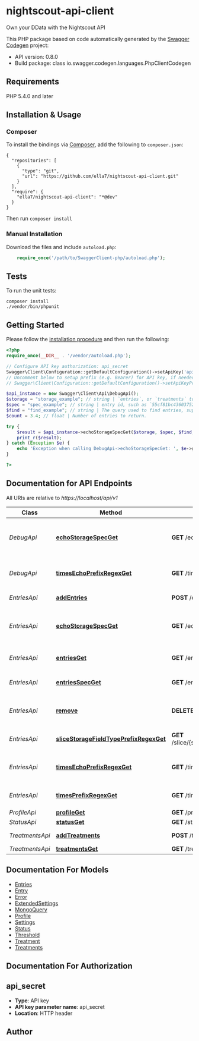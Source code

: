 # nightscout-api-client

Own your DData with the Nightscout API

This PHP package based on code automatically generated by the [Swagger Codegen](https://github.com/swagger-api/swagger-codegen) project:

- API version: 0.8.0
- Build package: class io.swagger.codegen.languages.PhpClientCodegen

## Requirements

PHP 5.4.0 and later

## Installation & Usage
### Composer

To install the bindings via [Composer](http://getcomposer.org/), add the following to `composer.json`:

```
{
  "repositories": [
    {
      "type": "git",
      "url": "https://github.com/ella7/nightscout-api-client.git"
    }
  ],
  "require": {
    "ella7/nightscout-api-client": "*@dev"
  }
}
```

Then run `composer install`

### Manual Installation

Download the files and include `autoload.php`:

```php
    require_once('/path/to/SwaggerClient-php/autoload.php');
```

## Tests

To run the unit tests:

```
composer install
./vendor/bin/phpunit
```

## Getting Started

Please follow the [installation procedure](#installation--usage) and then run the following:

```php
<?php
require_once(__DIR__ . '/vendor/autoload.php');

// Configure API key authorization: api_secret
Swagger\Client\Configuration::getDefaultConfiguration()->setApiKey('api_secret', 'YOUR_API_KEY');
// Uncomment below to setup prefix (e.g. Bearer) for API key, if needed
// Swagger\Client\Configuration::getDefaultConfiguration()->setApiKeyPrefix('api_secret', 'Bearer');

$api_instance = new Swagger\Client\Api\DebugApi();
$storage = "storage_example"; // string | `entries`, or `treatments` to select the storage layer.
$spec = "spec_example"; // string | entry id, such as `55cf81bc436037528ec75fa5` or a type filter such as `sgv`, `mbg`, etc. This parameter is optional.
$find = "find_example"; // string | The query used to find entries, support nested query syntax, for example `find[dateString][$gte]=2015-08-27`.  All find parameters are interpreted as strings.
$count = 3.4; // float | Number of entries to return.

try {
    $result = $api_instance->echoStorageSpecGet($storage, $spec, $find, $count);
    print_r($result);
} catch (Exception $e) {
    echo 'Exception when calling DebugApi->echoStorageSpecGet: ', $e->getMessage(), PHP_EOL;
}

?>
```

## Documentation for API Endpoints

All URIs are relative to *https://localhost/api/v1*

Class | Method | HTTP request | Description
------------ | ------------- | ------------- | -------------
*DebugApi* | [**echoStorageSpecGet**](docs/Api/DebugApi.md#echostoragespecget) | **GET** /echo/{storage}/{spec} | View generated Mongo Query object
*DebugApi* | [**timesEchoPrefixRegexGet**](docs/Api/DebugApi.md#timesechoprefixregexget) | **GET** /times/echo/{prefix}/{regex} | Echo the query object to be used.
*EntriesApi* | [**addEntries**](docs/Api/EntriesApi.md#addentries) | **POST** /entries | Add new entries.
*EntriesApi* | [**echoStorageSpecGet**](docs/Api/EntriesApi.md#echostoragespecget) | **GET** /echo/{storage}/{spec} | View generated Mongo Query object
*EntriesApi* | [**entriesGet**](docs/Api/EntriesApi.md#entriesget) | **GET** /entries | All Entries matching query
*EntriesApi* | [**entriesSpecGet**](docs/Api/EntriesApi.md#entriesspecget) | **GET** /entries/{spec} | All Entries matching query
*EntriesApi* | [**remove**](docs/Api/EntriesApi.md#remove) | **DELETE** /entries | Delete entries matching query.
*EntriesApi* | [**sliceStorageFieldTypePrefixRegexGet**](docs/Api/EntriesApi.md#slicestoragefieldtypeprefixregexget) | **GET** /slice/{storage}/{field}/{type}/{prefix}/{regex} | All Entries matching query
*EntriesApi* | [**timesEchoPrefixRegexGet**](docs/Api/EntriesApi.md#timesechoprefixregexget) | **GET** /times/echo/{prefix}/{regex} | Echo the query object to be used.
*EntriesApi* | [**timesPrefixRegexGet**](docs/Api/EntriesApi.md#timesprefixregexget) | **GET** /times/{prefix}/{regex} | All Entries matching query
*ProfileApi* | [**profileGet**](docs/Api/ProfileApi.md#profileget) | **GET** /profile | Profile
*StatusApi* | [**statusGet**](docs/Api/StatusApi.md#statusget) | **GET** /status | Status
*TreatmentsApi* | [**addTreatments**](docs/Api/TreatmentsApi.md#addtreatments) | **POST** /treatments | Add new treatments.
*TreatmentsApi* | [**treatmentsGet**](docs/Api/TreatmentsApi.md#treatmentsget) | **GET** /treatments | Treatments


## Documentation For Models

 - [Entries](docs/Model/Entries.md)
 - [Entry](docs/Model/Entry.md)
 - [Error](docs/Model/Error.md)
 - [ExtendedSettings](docs/Model/ExtendedSettings.md)
 - [MongoQuery](docs/Model/MongoQuery.md)
 - [Profile](docs/Model/Profile.md)
 - [Settings](docs/Model/Settings.md)
 - [Status](docs/Model/Status.md)
 - [Threshold](docs/Model/Threshold.md)
 - [Treatment](docs/Model/Treatment.md)
 - [Treatments](docs/Model/Treatments.md)


## Documentation For Authorization


## api_secret

- **Type**: API key
- **API key parameter name**: api_secret
- **Location**: HTTP header


## Author




